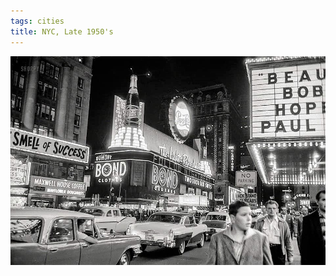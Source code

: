 ```yaml
---
tags: cities
title: NYC, Late 1950's
---
```


![nyc10](https://raw.githubusercontent.com/muneer78/muneer78.github.io/master/images/NYC10.jpg)



